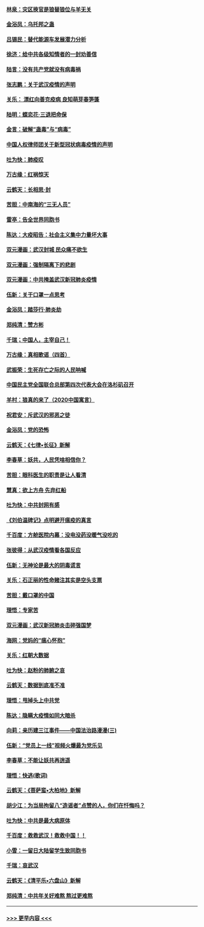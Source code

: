 #### [林泉：灾区换官是狼替狼位与羊无关](../pages/nsc993/n11870896.md?t=02151802) 
#### [金浴凤：乌托邦之蛊](../pages/nsc993/n11870879.md?t=02151802) 
#### [吕锡民：替代能源车发展潜力分析](../pages/nsc993/n11870656.md?t=02151802) 
#### [徐济：给中共各级知情者的一封劝善信](../pages/nsc993/n11868561.md?t=02151802) 
#### [陆言：没有共产党就没有病毒祸](../pages/nsc993/n11868232.md?t=02151802) 
#### [张志鹏：关于武汉疫情的声明](../pages/nsc993/n11867182.md?t=02151802) 
#### [关乐： 漂红向善克疫病 良知萌芽春笋蓬](../pages/nsc993/n11865710.md?t=02151802) 
#### [陆明：蝶恋花‧三退把命保](../pages/nsc993/n11865673.md?t=02151802) 
#### [金言：破解“蛊毒”与“病毒”](../pages/nsc993/n11864103.md?t=02151802) 
#### [中国人权律师团关于新型冠状病毒疫情的声明](../pages/nsc993/n11864249.md?t=02151802) 
#### [吐为快：肺疫叹](../pages/nsc993/n11864027.md?t=02151802) 
#### [万古缘：红祸惊天](../pages/nsc993/n11864079.md?t=02151802) 
#### [云鹤天：长相思‧封](../pages/nsc993/n11864006.md?t=02151802) 
#### [苦胆：中南海的“三无人员”](../pages/nsc993/n11862997.md?t=02151802) 
#### [雷亭：告全世界同胞书](../pages/nsc993/n11862572.md?t=02151802) 
#### [陈达：大疫昭告：社会主义集中力量坏大事](../pages/nsc993/n11859419.md?t=02151802) 
#### [双元漫画：武汉封城 民众痛不欲生](../pages/nsc993/n11859287.md?t=02151802) 
#### [双元漫画：强制隔离下的悲剧](../pages/nsc993/n11859244.md?t=02151802) 
#### [双元漫画：中共掩盖武汉新冠肺炎疫情](../pages/nsc993/n11858249.md?t=02151802) 
#### [伍新：关于口罩一点思考](../pages/nsc993/n11859195.md?t=02151802) 
#### [金浴凤：踏莎行‧肺炎劫](../pages/nsc993/n11858227.md?t=02151802) 
#### [郑纯清：赞方彬](../pages/nsc993/n11856803.md?t=02151802) 
#### [千瑞；中国人，主宰自己！](../pages/nsc993/n11856793.md?t=02151802) 
#### [万古缘：真相歌谣（四首）](../pages/nsc993/n11856263.md?t=02151802) 
#### [武振荣：生死存亡之际的人民呐喊](../pages/nsc993/n11856256.md?t=02151802) 
#### [中国民主党全国联合总部第四次代表大会在洛杉矶召开](../pages/nsc993/n11856344.md?t=02151802) 
#### [羊村：狼真的来了（2020中国寓言）](../pages/nsc993/n11856229.md?t=02151802) 
#### [祝君安：斥武汉的邪恶之徒](../pages/nsc993/n11855861.md?t=02151802) 
#### [金浴凤：党的恐怖](../pages/nsc993/n11855849.md?t=02151802) 
#### [云鹤天：《七律▪长征》新解](../pages/nsc993/n11855479.md?t=02151802) 
#### [李春草：妖共，人民凭啥相信你？](../pages/nsc993/n11855196.md?t=02151802) 
#### [苦胆：眼科医生的职责是让人看清](../pages/nsc993/n11853840.md?t=02151802) 
#### [慧真：欲上方舟 先弃红船](../pages/nsc993/n11853483.md?t=02151802) 
#### [吐为快：中共封网有感](../pages/nsc993/n11852575.md?t=02151802) 
#### [《刘伯温碑记》点明避开瘟疫的真言](../pages/nsc993/n11852128.md?t=02151802) 
#### [千百度：方舱医院内幕：没电没药没暖气没吃的](../pages/nsc993/n11850211.md?t=02151802) 
#### [张彼得：从武汉疫情看各国反应](../pages/nsc993/n11850102.md?t=02151802) 
#### [伍新：无神论是最大的阴毒谎言](../pages/nsc993/n11846129.md?t=02151802) 
#### [关乐：石正丽的性命赌注其实是空头支票](../pages/nsc993/n11846109.md?t=02151802) 
#### [苦胆：戴口罩的中国](../pages/nsc993/n11845576.md?t=02151802) 
#### [理悟：专家苦](../pages/nsc993/n11845564.md?t=02151802) 
#### [双元漫画：武汉新冠肺炎击碎强国梦](../pages/nsc993/n11843320.md?t=02151802) 
#### [海网：党妈的“瘟心怀抱”](../pages/nsc993/n11840740.md?t=02151802) 
#### [关乐：红朝大数据](../pages/nsc993/n11840675.md?t=02151802) 
#### [吐为快：赵粉的肺腑之哀](../pages/nsc993/n11840618.md?t=02151802) 
#### [云鹤天：数据到底准不准](../pages/nsc993/n11840325.md?t=02151802) 
#### [理悟：甩掉头上中共党](../pages/nsc993/n11838826.md?t=02151802) 
#### [陈达：隐瞒大疫情如同大暗杀](../pages/nsc993/n11838771.md?t=02151802) 
#### [向莉：亲历建三江事件——中国法治路漫漫(三)](../pages/nsc993/n11831825.md?t=02151802) 
#### [伍新：“党员上一线”视频火爆最为党乐见](../pages/nsc993/n11838200.md?t=02151802) 
#### [李春草：不能让妖共再逍遥](../pages/nsc993/n11838102.md?t=02151802) 
#### [理悟：快逃(歌词)](../pages/nsc993/n11838083.md?t=02151802) 
#### [云鹤天：《菩萨蛮▪大柏地》新解](../pages/nsc993/n11838059.md?t=02151802) 
#### [胡少江：为当局拘留八“造谣者”点赞的人，你们在忏悔吗？](../pages/nsc993/n11836801.md?t=02151802) 
#### [吐为快：中共是最大病原体](../pages/nsc993/n11836748.md?t=02151802) 
#### [千百度：救救武汉！救救中国！！](../pages/nsc993/n11836145.md?t=02151802) 
#### [小雪：一留日大陆留学生致同胞书](../pages/nsc993/n11834624.md?t=02151802) 
#### [千瑞：哀武汉](../pages/nsc993/n11833647.md?t=02151802) 
#### [云鹤天：《清平乐▪六盘山》新解](../pages/nsc993/n11833611.md?t=02151802) 
#### [郑纯清：中共年关好难熬 熬过更难熬](../pages/nsc993/n11833489.md?t=02151802) 

----
#### [ >>> 更早内容 <<< ](../indexes/nsc993-earlier.md)
